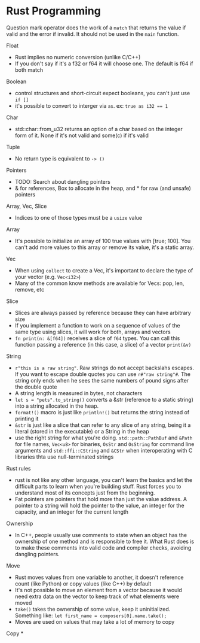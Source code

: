 Rust Programming
================

Question mark operator does the work of a `match` that returns the
value if valid and the error if invalid. It should not be used in the
`main` function.

Float
* Rust implies no numeric conversion (unlike C/C++)
* If you don't say if it's a f32 or f64 it will choose one. The
  default is f64 if both match

Boolean
* control structures and short-circuit expect booleans, you can't just
  use `if []`
* it's possible to convert to interger via `as`. ex: `true as i32 ==
  1`

Char
* std::char::from_u32 returns an option of a char based on the integer
  form of it. None if it's not valid and some(c) if it's valid

Tuple
* No return type is equivalent to `-> ()`

Pointers
* TODO: Search about dangling pointers
* & for references, Box to allocate in the heap, and * for raw (and
  unsafe) pointers


Array, Vec, Slice
* Indices to one of those types must be a `usize` value

Array
* It's possible to initialize an array of 100 true values with [true;
  100]. You can't add more values to this array or remove its value,
  it's a static array.

Vec
* When using `collect` to create a Vec, it's important to declare the
  type of your vector (e.g. `Vec<i32>`)
* Many of the common know methods are available for Vecs: pop, len,
  remove, etc

Slice
* Slices are always passed by reference because they can have
  arbitrary size
* If you implement a function to work on a sequence of values of the
  same type using slices, it will work for both, arrays and vectors
* `fn print(n: &[f64])` receives a slice of `f64` types. You can call
  this function passing a reference (in this case, a slice) of a
  vector `print(&v)`

String
* `r"this is a raw string"`. Raw strings do not accept backslahs
  escapes. If you want to escape double quotes you can use `r#"raw
  string"#`. The string only ends when he sees the same numbers of
  pound signs after the double quote
* A string length is measured in bytes, not characters
* `let s = "pets".to_string()` converts a &str (reference to a static
  string) into a string allocated in the heap.
* `format!()` macro is just like `println!()` but returns the string
  instead of printing it
* `&str` is just like a slice that can refer to any slice of any
  string, being it a literal (stored in the executable) or a String in
  the heap
* use the right string for what you're doing. `std::path::PathBuf` and
  `&Path` for file names, `Vec<u8>` for binaries, `OsStr` and
  `OsString` for command line arguments and `std::ffi::CString` and
  `&CStr` when interoperating with C libraries thta use
  null-terminated strings

Rust rules
* rust is not like any other language, you can't learn the basics and
  let the difficult parts to learn when you're building stuff. Rust
  forces you to understand most of its concepts just from the
  beginning.
* Fat pointers are pointers that hold more than just the value
  address. A pointer to a string will hold the pointer to the value,
  an integer for the capacity, and an integer for the current length

Ownership
* In C++, people usually use comments to state when an object has the
  ownership of one method and is responsible to free it. What Rust
  does is to make these comments into valid code and compiler checks,
  avoiding dangling pointers.

Move
* Rust moves values from one variable to another, it doesn't reference
  count (like Python) or copy values (like C++) by default
* It's not possible to move an element from a vector because it would
  need extra data on the vector to keep track of what elements were
  moved
* `take()` takes the ownership of some value, keep it
  uninitialized. Something like: `let first_name = composers[0].name.take();`
* Moves are used on values that may take a lot of memory to copy

Copy
* 

